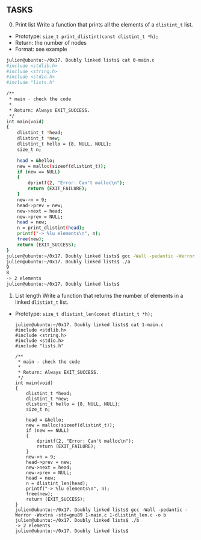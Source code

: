## TASKS

0. Print list
   Write a function that prints all the elements of a ```dlistint_t``` list.
- Prototype: ```size_t print_dlistint(const dlistint_t *h);```
- Return: the number of nodes
- Format: see example

```sh
julien@ubuntu:~/0x17. Doubly linked lists$ cat 0-main.c 
#include <stdlib.h>
#include <string.h>
#include <stdio.h>
#include "lists.h"

/**
 * main - check the code
 *
 * Return: Always EXIT_SUCCESS.
 */
int main(void)
{
    dlistint_t *head;
    dlistint_t *new;
    dlistint_t hello = {8, NULL, NULL};
    size_t n;

    head = &hello;
    new = malloc(sizeof(dlistint_t));
    if (new == NULL)
    {
        dprintf(2, "Error: Can't malloc\n");
        return (EXIT_FAILURE);
    }
    new->n = 9;
    head->prev = new;
    new->next = head;
    new->prev = NULL;
    head = new;
    n = print_dlistint(head);
    printf("-> %lu elements\n", n);
    free(new);
    return (EXIT_SUCCESS);
}
julien@ubuntu:~/0x17. Doubly linked lists$ gcc -Wall -pedantic -Werror -Wextra -std=gnu89 0-main.c 0-print_dlistint.c -o a
julien@ubuntu:~/0x17. Doubly linked lists$ ./a 
9
8
-> 2 elements
julien@ubuntu:~/0x17. Doubly linked lists$ 
```

1. List length
   Write a function that returns the number of elements in a linked ```dlistint_t``` list.
- Prototype: ```size_t dlistint_len(const dlistint_t *h);```
  
  ```
  julien@ubuntu:~/0x17. Doubly linked lists$ cat 1-main.c 
  #include <stdlib.h>
  #include <string.h>
  #include <stdio.h>
  #include "lists.h"
  
  /**
   * main - check the code
   *
   * Return: Always EXIT_SUCCESS.
   */
  int main(void)
  {
      dlistint_t *head;
      dlistint_t *new;
      dlistint_t hello = {8, NULL, NULL};
      size_t n;
  
      head = &hello;
      new = malloc(sizeof(dlistint_t));
      if (new == NULL)
      {
          dprintf(2, "Error: Can't malloc\n");
          return (EXIT_FAILURE);
      }
      new->n = 9;
      head->prev = new;
      new->next = head;
      new->prev = NULL;
      head = new;
      n = dlistint_len(head);
      printf("-> %lu elements\n", n);
      free(new);
      return (EXIT_SUCCESS);
  }
  julien@ubuntu:~/0x17. Doubly linked lists$ gcc -Wall -pedantic -Werror -Wextra -std=gnu89 1-main.c 1-dlistint_len.c -o b
  julien@ubuntu:~/0x17. Doubly linked lists$ ./b 
  -> 2 elements
  julien@ubuntu:~/0x17. Doubly linked lists$
  ```
